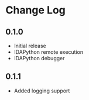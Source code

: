 # Change Log

## 0.1.0

- Initial release
- IDAPython remote execution
- IDAPython debugger

## 0.1.1

- Added logging support